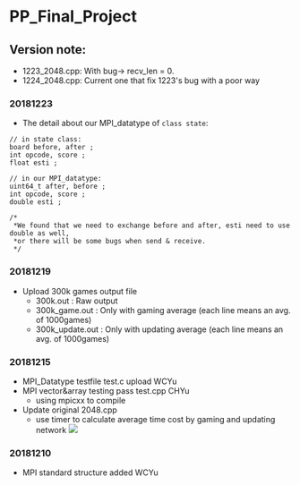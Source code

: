 # PP_Final_Project
## Version note:
- 1223_2048.cpp: With bug-> recv_len = 0. 
- 1224_2048.cpp: Current one that fix 1223's bug with a poor way

### 20181223
- The detail about our MPI_datatype of ```class state```:
```
// in state class:
board before, after ;
int opcode, score ;
float esti ;

// in our MPI_datatype:
uint64_t after, before ;
int opcode, score ;
double esti ;

/*
 *We found that we need to exchange before and after, esti need to use double as well, 
 *or there will be some bugs when send & receive.
 */
```
### 20181219
- Upload 300k games output file
	- 300k.out : Raw output
	- 300k_game.out : Only with gaming average (each line means an avg. of 1000games)
	- 300k_update.out : Only with updating average (each line means an avg. of 1000games)
### 20181215
- MPI_Datatype testfile test.c upload WCYu
- MPI vector&array testing pass test.cpp CHYu
	- using mpicxx to compile
- Update original 2048.cpp
	- use timer to calculate average time cost by gaming and updating network
	![](https://i.imgur.com/No4K2kg.png)
### 20181210
- MPI standard structure added WCYu

